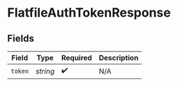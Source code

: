 # FlatfileAuthTokenResponse


## Fields

| Field              | Type               | Required           | Description        |
| ------------------ | ------------------ | ------------------ | ------------------ |
| `token`            | *string*           | :heavy_check_mark: | N/A                |